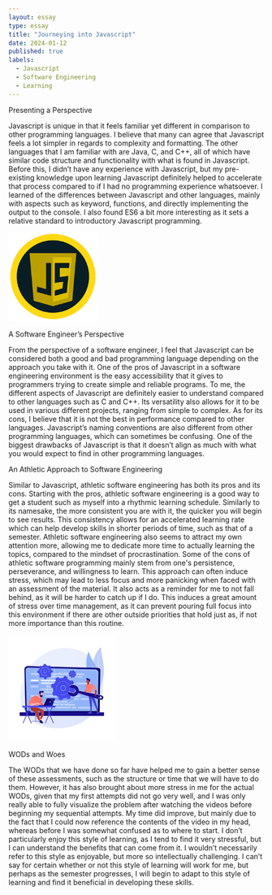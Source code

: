 ```yaml
---
layout: essay
type: essay
title: "Journeying into Javascript"
date: 2024-01-12
published: true
labels:
  - Javascript
  - Software Engineering
  - Learning
---
```



Presenting a Perspective

  Javascript is unique in that it feels familiar yet different in comparison to other programming languages. I believe that many can agree that
Javascript feels a lot simpler in regards to complexity and formatting. The other languages that I am familiar with are Java, C, and C++, all
of which have similar code structure and functionality with what is found in Javascript. Before this, I didn’t have any experience with 
Javascript, but my pre-existing knowledge upon learning Javascript definitely helped to accelerate that process compared to if I had no  programming experience whatsoever. I learned of the differences between Javascript and other languages, mainly with aspects such as keyword, 
functions, and directly implementing the output to the console. I also found ES6 a bit more interesting as it sets a relative standard to 
introductory Javascript programming.

<img width="175px" 
     class="rounded float-start pe-4" 
     src="../img/journeying/Javascript.png" >


A Software Engineer’s Perspective

  From the perspective of a software engineer, I feel that Javascript can be considered both a good and bad programming language depending on the approach you take with it. One of the pros of Javascript in a software engineering environment is the easy accessibility that it gives to programmers trying to create simple and reliable programs. To me, the different aspects of Javascript are definitely easier to understand compared to other languages such as C and C++. Its versatility also allows for it to be used in various different projects, ranging from simple to complex. As for its cons, I believe that it is not the best in performance compared to other languages. Javascript’s naming conventions are also different from other programming languages, which can sometimes be confusing. One of the biggest drawbacks of Javascript is that it doesn’t align as much with what you would expect to find in other programming languages.

An Athletic Approach to Software Engineering

  Similar to Javascript, athletic software engineering has both its pros and its cons. Starting with the pros, athletic software engineering is
a good way to get a student such as myself into a rhythmic learning schedule. Similarly to its namesake, the more consistent you are with it,
the quicker you will begin to see results. This consistency allows for an accelerated learning rate which can help develop skills in shorter 
periods of time, such as that of a semester. Athletic software engineering also seems to attract my own attention more, allowing me to 
dedicate more time to actually learning the topics, compared to the mindset of procrastination. Some of the cons of athletic software 
programming mainly stem from one's persistence, perseverance, and willingness to learn. This approach can often induce stress, which may 
lead to less focus and more panicking when faced with an assessment of the material. It also acts as a reminder for me to not fall behind, 
as it will be harder to catch up if I do. This induces a great amount of stress over time management, as it can prevent pouring full focus 
into this environment if there are other outside priorities that hold just as, if not more importance than this routine.

<img width="210px" 
     class="rounded float-start pe-4" 
     src="../img/journeying/softwareeng.jpeg" >


WODs and Woes

  The WODs that we have done so far have helped me to gain a better sense of these assessments, such as the structure or time that we will have
to do them. However, it has also brought about more stress in me for the actual WODs, given that my first attempts did not go very well, and 
I was only really able to fully visualize the problem after watching the videos before beginning my sequential attempts. My time did improve,
but mainly due to the fact that I could now reference the contents of the video in my head, whereas before I was somewhat confused as to 
where to start. I don’t particularly enjoy this style of learning, as I tend to find it very stressful, but I can understand the benefits 
that can come from it. I wouldn’t necessarily refer to this style as enjoyable, but more so intellectually challenging. I can’t say for 
certain whether or not this style of learning will work for me, but perhaps as the semester progresses, I will begin to adapt to this style 
of learning and find it beneficial in developing these skills.
